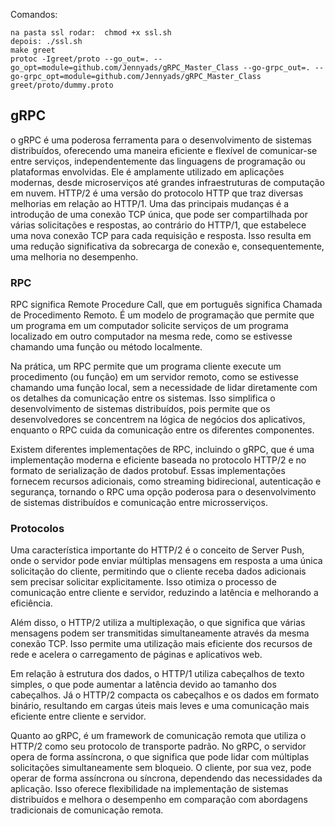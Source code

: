 Comandos:

````
na pasta ssl rodar:  chmod +x ssl.sh
depois: ./ssl.sh
make greet
protoc -Igreet/proto --go_out=. --go_opt=module=github.com/Jennyads/gRPC_Master_Class --go-grpc_out=. --go-grpc_opt=module=github.com/Jennyads/gRPC_Master_Class greet/proto/dummy.proto
````


<h2>gRPC</h2>
o gRPC é uma poderosa ferramenta para o desenvolvimento de sistemas distribuídos, oferecendo uma maneira eficiente e flexível de comunicar-se entre serviços, independentemente das linguagens de programação ou plataformas envolvidas. Ele é amplamente utilizado em aplicações modernas, desde microserviços até grandes infraestruturas de computação em nuvem.
HTTP/2 é uma versão do protocolo HTTP que traz diversas melhorias em relação ao HTTP/1. Uma das principais mudanças é a introdução de uma conexão TCP única, que pode ser compartilhada por várias solicitações e respostas, ao contrário do HTTP/1, que estabelece uma nova conexão TCP para cada requisição e resposta. Isso resulta em uma redução significativa da sobrecarga de conexão e, consequentemente, uma melhoria no desempenho.

<h3>RPC</h3>
RPC significa Remote Procedure Call, que em português significa Chamada de Procedimento Remoto. É um modelo de programação que permite que um programa em um computador solicite serviços de um programa localizado em outro computador na mesma rede, como se estivesse chamando uma função ou método localmente.

Na prática, um RPC permite que um programa cliente execute um procedimento (ou função) em um servidor remoto, como se estivesse chamando uma função local, sem a necessidade de lidar diretamente com os detalhes da comunicação entre os sistemas. Isso simplifica o desenvolvimento de sistemas distribuídos, pois permite que os desenvolvedores se concentrem na lógica de negócios dos aplicativos, enquanto o RPC cuida da comunicação entre os diferentes componentes.

Existem diferentes implementações de RPC, incluindo o gRPC, que é uma implementação moderna e eficiente baseada no protocolo HTTP/2 e no formato de serialização de dados protobuf. Essas implementações fornecem recursos adicionais, como streaming bidirecional, autenticação e segurança, tornando o RPC uma opção poderosa para o desenvolvimento de sistemas distribuídos e comunicação entre microsserviços.

<h3>Protocolos</h3>

Uma característica importante do HTTP/2 é o conceito de Server Push, onde o servidor pode enviar múltiplas mensagens em resposta a uma única solicitação do cliente, permitindo que o cliente receba dados adicionais sem precisar solicitar explicitamente. Isso otimiza o processo de comunicação entre cliente e servidor, reduzindo a latência e melhorando a eficiência.

Além disso, o HTTP/2 utiliza a multiplexação, o que significa que várias mensagens podem ser transmitidas simultaneamente através da mesma conexão TCP. Isso permite uma utilização mais eficiente dos recursos de rede e acelera o carregamento de páginas e aplicativos web.

Em relação à estrutura dos dados, o HTTP/1 utiliza cabeçalhos de texto simples, o que pode aumentar a latência devido ao tamanho dos cabeçalhos. Já o HTTP/2 compacta os cabeçalhos e os dados em formato binário, resultando em cargas úteis mais leves e uma comunicação mais eficiente entre cliente e servidor.

Quanto ao gRPC, é um framework de comunicação remota que utiliza o HTTP/2 como seu protocolo de transporte padrão. No gRPC, o servidor opera de forma assíncrona, o que significa que pode lidar com múltiplas solicitações simultaneamente sem bloqueio. O cliente, por sua vez, pode operar de forma assíncrona ou síncrona, dependendo das necessidades da aplicação. Isso oferece flexibilidade na implementação de sistemas distribuídos e melhora o desempenho em comparação com abordagens tradicionais de comunicação remota.

